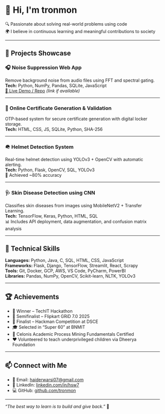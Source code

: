 # 👋 Hi, I'm  tronmon

🔍 Passionate about solving real-world problems using code  
🌍 I believe in continuous learning and meaningful contributions to society

---

## 💼 Projects Showcase

### 🎧 Noise Suppression Web App
Remove background noise from audio files using FFT and spectral gating.  
**Tech:** Python, NumPy, Pandas, SQLite, JavaScript  
[🔗 Live Demo / Repo](#) *(link if available)*

---

### 📜 Online Certificate Generation & Validation
OTP-based system for secure certificate generation with digital locker storage.  
**Tech:** HTML, CSS, JS, SQLite, Python, SHA-256

---

### 🪖 Helmet Detection System
Real-time helmet detection using YOLOv3 + OpenCV with automatic alerting.  
**Tech:** Python, Flask, OpenCV, SQL, YOLOv3  
🧠 Achieved ~80% accuracy

---

### 🩺 Skin Disease Detection using CNN
Classifies skin diseases from images using MobileNetV2 + Transfer Learning.  
**Tech:** TensorFlow, Keras, Python, HTML, SQL  
📊 Includes API deployment, data augmentation, and confusion matrix analysis

---

## 🧠 Technical Skills

**Languages:** Python, Java, C, SQL, HTML, CSS, JavaScript  
**Frameworks:** Flask, Django, TensorFlow, Streamlit, React, Scrapy  
**Tools:** Git, Docker, GCP, AWS, VS Code, PyCharm, PowerBI  
**Libraries:** Pandas, NumPy, OpenCV, Scikit-learn, NLTK, YOLOv3

---

## 🏆 Achievements

- 🥇 Winner – TechIT Hackathon
- 🎯 Semifinalist – Flipkart GRiD 7.0 2025
- 🏅 Finalist – Hackman Competition at DSCE  
- 🎓 Selected in “Super 60” at BNMIT  
- 🌱 Celonis Academic Process Mining Fundamentals Certified  
- ❤️ Volunteered to teach underprivileged children via Dheerya Foundation

---

## 📫 Connect with Me

- 📧 Email: haiderwarsi07@gmail.com  
- 🔗 LinkedIn: [linkedin.com/in/hsw7](https://linkedin.com/in/hsw7)  
- 💻 GitHub: [github.com/tronmon](https://github.com/tronmon)

---

_“The best way to learn is to build and give back.”_ 🔧
